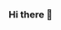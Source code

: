 ### Hi there 👋

<!--
**varunsardana004/varunsardana004** is a ✨ _special_ ✨ repository because its `README.md` (this file) appears on your GitHub profile.



- 🌱 I’m currently learning React js ...


